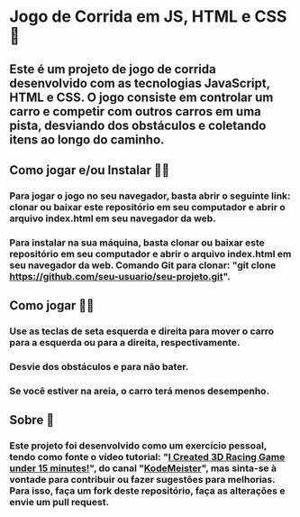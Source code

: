 # Jogo de Corrida em JS, HTML e CSS 🚗

## Este é um projeto de jogo de corrida desenvolvido com as tecnologias JavaScript, HTML e CSS. O jogo consiste em controlar um carro e competir com outros carros em uma pista, desviando dos obstáculos e coletando itens ao longo do caminho.

## Como jogar e/ou Instalar 👨‍💻

### Para jogar o jogo no seu navegador, basta abrir o seguinte link: clonar ou baixar este repositório em seu computador e abrir o arquivo index.html em seu navegador da web.

### Para instalar na sua máquina, basta clonar ou baixar este repositório em seu computador e abrir o arquivo index.html em seu navegador da web. Comando Git para clonar: "git clone https://github.com/seu-usuario/seu-projeto.git".

## Como jogar 🐱‍👤
### Use as teclas de seta esquerda e direita para mover o carro para a esquerda ou para a direita, respectivamente.
### Desvie dos obstáculos e para não bater.
### Se você estiver na areia, o carro terá menos desempenho.

## Sobre 💢

### Este projeto foi desenvolvido como um exercício pessoal, tendo como fonte o vídeo tutorial: "<a href="https://youtu.be/EOemfVmD-1M?list=PLcWVirL3S6DGYVpJ_Yy1M2vnDA74XZE7V">I Created 3D Racing Game under 15 minutes!</a>", do canal "<a href="https://www.youtube.com/@kodemeister">KodeMeister</a>", mas sinta-se à vontade para contribuir ou fazer sugestões para melhorias. Para isso, faça um fork deste repositório, faça as alterações e envie um pull request.